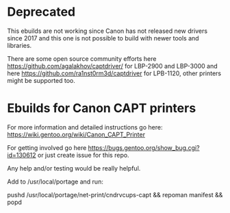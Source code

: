 # Deprecated

This ebuilds are not working since Canon has not released new drivers since 2017 and this one is not possible to build with newer tools and libraries.

There are some open source community efforts here https://github.com/agalakhov/captdriver/ for LBP-2900 and LBP-3000 and here https://github.com/ra1nst0rm3d/captdriver for LPB-1120, other printers might be supported too.


# Ebuilds for Canon CAPT printers

For more information and detailed instructions go here:  
https://wiki.gentoo.org/wiki/Canon_CAPT_Printer

For getting involved go here https://bugs.gentoo.org/show_bug.cgi?id=130612 or just create issue for this repo.

Any help and/or testing would be really helpful.

Add to /usr/local/portage and run:

pushd /usr/local/portage/net-print/cndrvcups-capt && repoman manifest && popd
